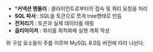 * ***커넥션 핸들러** : 클라이언트로부터의 접속 및 쿼리 요청을 처리
* **SQL 파서** : SQL을 토큰으로 쪼개 tree형태로 만듬
* **전처리기** : 토큰과 실제 데이터를 매핑
* **옵티마이저** : 쿼리를 최적화해 실행 계획 작성

위 구성 요소들이 주를 이루며 MySQL 8.0등 버전에 따라 나뉜다.